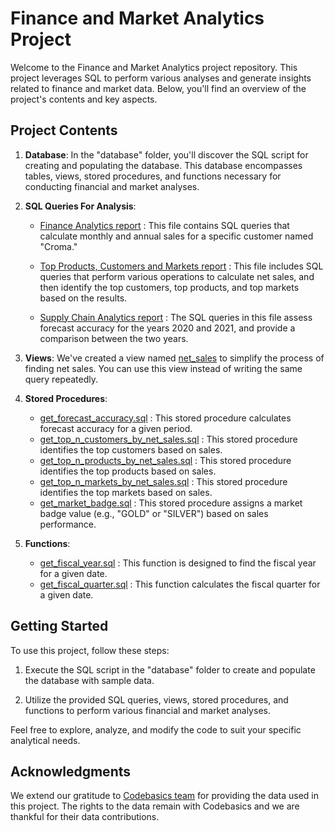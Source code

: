 # Finance and Market Analytics Project

Welcome to the Finance and Market Analytics project repository. This project leverages SQL to perform various analyses and generate insights related to finance and market data. Below, you'll find an overview of the project's contents and key aspects.

## Project Contents

1. **Database**: In the "database" folder, you'll discover the SQL script for creating and populating the database. This database encompasses tables, views, stored procedures, and functions necessary for conducting financial and market analyses.


2. **SQL Queries For Analysis**:
   - [Finance Analytics report](https://github.com/jainil20/SQL---Finance-and-Market-Analysis/blob/main/Queries%20for%20Analysis/Finance%20Analytics%20SQL%20Queries.sql) : This file contains SQL queries that calculate monthly and annual sales for a specific customer named "Croma."

   - [Top Products, Customers and Markets report](https://github.com/jainil20/SQL---Finance-and-Market-Analysis/blob/main/Queries%20for%20Analysis/Top%20Products%2C%20Customers%2C%20Markets%20SQL%20Queries.sql) : This file includes SQL queries that perform various operations to calculate net sales, and then identify the top customers, top products, and top markets based on the results.

   - [Supply Chain Analytics report](https://github.com/jainil20/SQL---Finance-and-Market-Analysis/blob/main/Queries%20for%20Analysis/Supply%20Chain%20Analytics%20SQL%20Queries.sql) : The SQL queries in this file assess forecast accuracy for the years 2020 and 2021, and provide a comparison between the two years.

3. **Views**: We've created a view named [net_sales](https://github.com/jainil20/SQL---Finance-and-Market-Analysis/blob/main/Views%20and%20Functions/net_sales.sql) to simplify the process of finding net sales. You can use this view instead of writing the same query repeatedly.

4. **Stored Procedures**:
   - [get_forecast_accuracy.sql](https://github.com/jainil20/SQL---Finance-and-Market-Analysis/blob/main/Stored%20Procedures/get_forecast_accuracy.sql) : This stored procedure calculates forecast accuracy for a given period.
   - [get_top_n_customers_by_net_sales.sql](https://github.com/jainil20/SQL---Finance-and-Market-Analysis/blob/main/Stored%20Procedures/get_top_n_customers_by_net_sales.sql) : This stored procedure identifies the top customers based on sales.
   - [get_top_n_products_by_net_sales.sql](https://github.com/jainil20/SQL---Finance-and-Market-Analysis/blob/main/Stored%20Procedures/get_top_n_products_by_net_sales.sql) : This stored procedure identifies the top products based on sales.
   - [get_top_n_markets_by_net_sales.sql](https://github.com/jainil20/SQL---Finance-and-Market-Analysis/blob/main/Stored%20Procedures/get_top_n_markets_by_net_sales.sql) : This stored procedure identifies the top markets based on sales.
   - [get_market_badge.sql](https://github.com/jainil20/SQL---Finance-and-Market-Analysis/blob/main/Stored%20Procedures/get_market_badge.sql) : This stored procedure assigns a market badge value (e.g., "GOLD" or "SILVER") based on sales performance.

5. **Functions**:
   - [get_fiscal_year.sql](https://github.com/jainil20/SQL---Finance-and-Market-Analysis/blob/main/Views%20and%20Functions/get_fiscal_year.sql) : This function is designed to find the fiscal year for a given date.
   - [get_fiscal_quarter.sql](https://github.com/jainil20/SQL---Finance-and-Market-Analysis/blob/main/Views%20and%20Functions/get_fiscal_quarter.sql) : This function calculates the fiscal quarter for a given date.

## Getting Started

To use this project, follow these steps:

1. Execute the SQL script in the "database" folder to create and populate the database with sample data.

2. Utilize the provided SQL queries, views, stored procedures, and functions to perform various financial and market analyses.

Feel free to explore, analyze, and modify the code to suit your specific analytical needs.


## Acknowledgments

We extend our gratitude to [Codebasics team](https://codebasics.io) for providing the data used in this project. The rights to the data remain with Codebasics and we are thankful for their data contributions.
